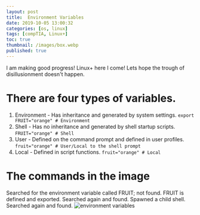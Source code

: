 ```yaml
---
layout: post
title:  Environment Variables
date: 2019-10-05 13:00:32
categories: [os, linux]
tags: [compTIA, Linux+]
toc: true
thumbnail: /images/box.webp
published: true
---
```


I am making good progress! Linux+ here I come! Lets hope the trough of disillusionment doesn't happen.
<!--more-->

# There are four types of variables. 
1. Environment - Has inheritance and generated by system settings.
`export FRUIT="orange" # Environment`
2. Shell - Has no inheritance and generated by shell startup scripts.
`FRUIT="orange" # Shell`
3. User - Defined on the command prompt and defined in user profiles.
`fruit="orange" # User/Local to the shell prompt`
4. Local - Defined in script functions.
`fruit="orange" # Local`

# The commands in the image 
Searched for the environment variable called FRUIT; not found.
FRUIT is defined and exported.
Searched again and found.
Spawned a child shell.
Searched again and found.
![environment variables](/images/small-tty.gif)
